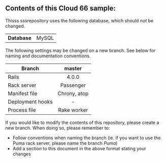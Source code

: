 ## Contents of this Cloud 66 sample:

Thisss  sssrepository uses the following database, which should <i>not</i> be changed.
<table>
  <tr>
    <td><b>Database</b></td>
    <td>MySQL</td>
  </tr>
</table>

The following settings may be changed on a new branch. See below for naming and documentation conventions.

| Branch           | master        |
| ---------------- |:-------------:|
| Rails            | 4.0.0         |
| Rack server      | Passenger     |
| Manifest file    | Chrony, atop  |
| Deployment hooks | -             |
| Process file     | Rake worker   |

If you would like to modify the contents of this repository, please create a new branch. When doing so, please remember to:
* Follow conventions when naming the branch (ie. if you want to use the Puma rack server, please name the branch _Puma_)
* Add a section to this document in the above format stating your changes

